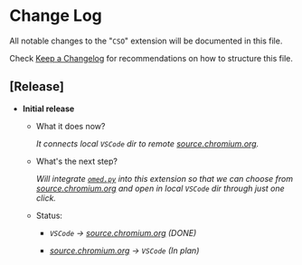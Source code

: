 # Change Log

All notable changes to the "`CSO`" extension will be documented in this file.

Check [Keep a Changelog](http://keepachangelog.com/) for recommendations on how to structure this file.

## [Release]

- **Initial release**
    - What it does now?

        *It connects local `VSCode` dir to remote  [source.chromium.org](https://source.chromium.org).*
    - What's the next step?

        *Will integrate [`omed.py`](https://source.chromium.org/chromium/chromium/src/+/main:tools/chrome_extensions/open_my_editor/omed.py) into this extension so that we can choose from  [source.chromium.org](https://source.chromium.org) and open in local `VSCode` dir through just one click.*
    - Status:

        - *`VSCode` -> [source.chromium.org](https://source.chromium.org) (DONE)*

        - *[source.chromium.org](https://source.chromium.org)  -> `VSCode` (In plan)*